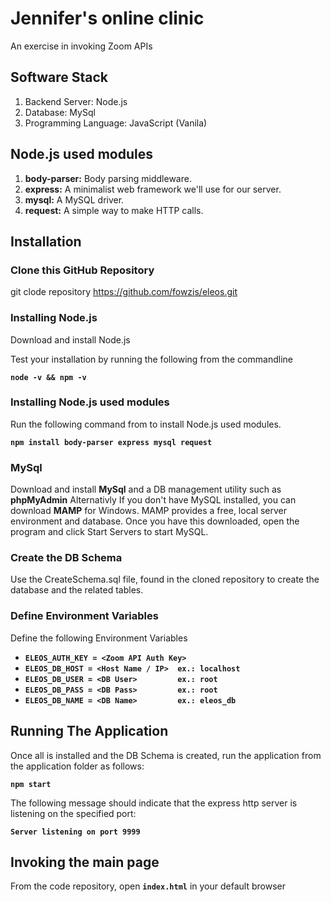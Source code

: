 # Jennifer's online clinic
An exercise in invoking Zoom APIs

## Software Stack

1. Backend Server: Node.js
2. Database: MySql
3. Programming Language: JavaScript (Vanila)

## Node.js used modules

1. **body-parser:** Body parsing middleware.
2. **express:** A minimalist web framework we'll use for our server.
3. **mysql:** A MySQL driver.
4. **request:** A simple way to make HTTP calls.

## Installation

### Clone this GitHub Repository

git clode repository <https://github.com/fowzis/eleos.git>

### Installing Node.js

Download and install Node.js

Test your installation by running the following from the commandline

**`node -v && npm -v`**

### Installing Node.js used modules

Run the following command from to install Node.js used modules.

**`npm install body-parser express mysql request`**

### MySql

Download and install **MySql** and a DB management utility such as **phpMyAdmin**
Alternativly If you don't have MySQL installed, you can download **MAMP** for Windows. MAMP provides a free, local server environment and database. Once you have this downloaded, open the program and click Start Servers to start MySQL.

### Create the DB Schema

Use the CreateSchema.sql file, found in the cloned repository to create the database and the related tables. 

### Define Environment Variables

Define the following Environment Variables

- **`ELEOS_AUTH_KEY = <Zoom API Auth Key>`**
- **`ELEOS_DB_HOST = <Host Name / IP>  ex.: localhost`**
- **`ELEOS_DB_USER = <DB User>         ex.: root`**
- **`ELEOS_DB_PASS = <DB Pass>         ex.: root`**
- **`ELEOS_DB_NAME = <DB Name>         ex.: eleos_db`**

## Running The Application

Once all is installed and the DB Schema is created, run the application from the application folder as follows:

**`npm start`**

The following message should indicate that the express http server is listening on the specified port:

**`Server listening on port 9999`**

## Invoking the main page

From the code repository, open **`index.html`** in your default browser
